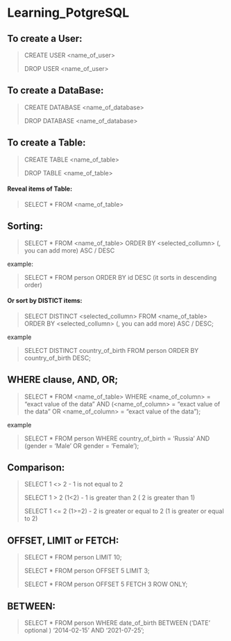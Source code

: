 # Learning_PotgreSQL 

## To create a User:
>CREATE USER <name_of_user>
>
>DROP USER <name_of_user>


## To create a DataBase:
>CREATE DATABASE <name_of_database>
>
>DROP DATABASE <name_of_database>

## To create a Table:
>CREATE TABLE <name_of_table>
>
>DROP TABLE <name_of_table>

#### Reveal items of Table:
>SELECT * FROM <name_of_table> 

## Sorting:
>SELECT * FROM <name_of_table> ORDER BY <selected_collumn> (, you can add more) ASC / DESC 

example: 
>SELECT * FROM person ORDER BY id DESC (it sorts in descending order)

#### Or sort by DISTICT items:
>SELECT DISTINCT <selected_collumn> FROM <name_of_table> ORDER BY <selected_collumn> (, you can add more) ASC / DESC;

example
>SELECT DISTINCT country_of_birth FROM person ORDER BY country_of_birth DESC;

## WHERE clause, AND, OR;
>SELECT * FROM <name_of_table> WHERE <name_of_column> = “exact value of the data” AND  (<name_of_column> = “exact value of the data” OR <name_of_column> = “exact value of the data”);

example
>SELECT * FROM person WHERE country_of_birth = ‘Russia’ AND (gender = ‘Male’ OR gender = ‘Female’);

## Comparison:
>SELECT 1 <> 2             -        1 is not equal to 2
>
>SELECT 1 > 2   (1<2)            -        1 is greater than 2 ( 2 is greater than 1)
>
>SELECT 1 <= 2 (1>=2)          -        2 is greater or equal to 2 (1 is greater or equal to 2)

## OFFSET, LIMIT or FETCH:
>SELECT * FROM person LIMIT 10;
>
>SELECT * FROM person OFFSET 5 LIMIT 3;
>
>SELECT * FROM person OFFSET 5 FETCH 3 ROW ONLY;

## BETWEEN:
>SELECT * FROM person WHERE date_of_birth BETWEEN (‘DATE’ optional ) ‘2014-02-15’ AND ‘2021-07-25’;







